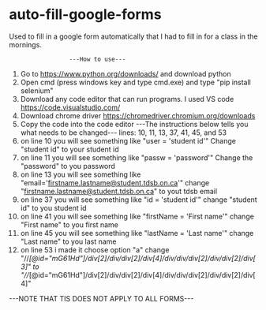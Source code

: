# auto-fill-google-forms
Used to fill in a google form automatically  that I had to fill in for a class in the mornings.


                     ---How to use---
1.  Go to https://www.python.org/downloads/ and download python
2.  Open cmd (press windows key and type cmd.exe) and type "pip install selenium"
3.  Download any code editor that can run programs. I used VS code https://code.visualstudio.com/
4.  Download chrome driver https://chromedriver.chromium.org/downloads
5.  Copy the code into the code editor
      ---The instructions below tells you what needs to be changed---
      lines: 10, 11, 13, 37, 41, 45, and 53
6.  on line 10 you will see something like "user = 'student id'" Change "student id" to your student id 
7.  on line 11 you will see something like "passw = 'password'" Change the "password" to you password
8.  on line 13 you will see something like "email='firstname.lastname@student.tdsb.on.ca'" change "firstname.lastname@student.tdsb.on.ca" to yout tdsb email
9.  on line 37 you will see something like "id = 'student id'" change "student id" to you student id
10. on line 41 you will see something like "firstName = 'First name'" change "First name" to you first name
11. on line 45 you will see something like "lastName = 'Last name'" change "Last name" to you last name
12. on line 53 i made it choose option "a" change "//*[@id="mG61Hd"]/div[2]/div/div[2]/div[4]/div/div/div[2]/div/div[2]/div[3]" to 
   "//*[@id="mG61Hd"]/div[2]/div/div[2]/div[4]/div/div/div[2]/div/div[2]/div[4]"
   
   ---NOTE THAT TIS DOES NOT APPLY TO ALL FORMS---
